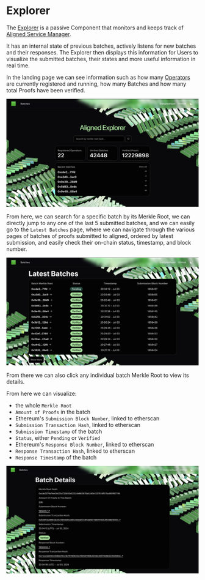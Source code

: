 # Explorer

The [Explorer](https://explorer.alignedlayer.com) is a passive Component that monitors and keeps track of [Aligned Service Manager](./3_service_manager_contract.md).

It has an internal state of previous batches, actively listens for new batches and their responses. The Explorer then displays this information for Users to visualize the submitted batches, their states and more useful information in real time.

In the landing page we can see information such as how many [Operators](./4_operator.md) are currently registered and running, how many Batches and how many total Proofs have been verified.

![](../../images/explorer-landing-page.png)

From here, we can search for a specific batch by its Merkle Root, we can directly jump to any one of the last 5 submitted batches, and we can easily go to the `Latest Batches` page, where we can navigate through the various pages of batches of proofs submitted to aligned, ordered by latest submission, and easily check their on-chain status, timestamp, and block number.

![](../../images/explorer-latest-batches.png)

From there we can also click any individual batch Merkle Root to view its details.

From here we can visualize:

- the whole `Merkle Root`
- `Amount of Proofs` in the batch
- Ethereum's `Submission Block Number`, linked to etherscan
- `Submission Transaction Hash`, linked to etherscan
- `Submission Timestamp` of the batch
- `Status`, either `Pending` or `Verified`
- Ethereum's `Response Block Number`, linked to etherscan
- `Response Transaction Hash`, linked to etherscan
- `Response Timestamp` of the batch

![](../../images/explorer-batch-details.png)

